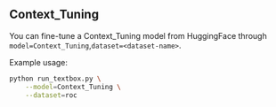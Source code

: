 ## Context_Tuning

You can fine-tune a Context_Tuning model from HuggingFace through ``model=Context_Tuning``,``dataset=<dataset-name>``. 

Example usage:

```bash
python run_textbox.py \
    --model=Context_Tuning \
    --dataset=roc
```